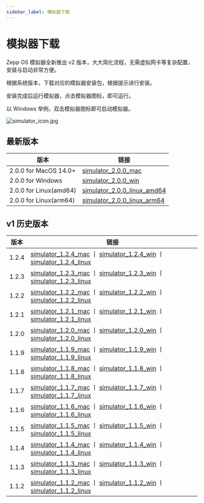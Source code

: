 ```yaml
---
sidebar_label: 模拟器下载
---
```


# 模拟器下载

Zepp OS 模拟器全新推出 v2 版本，大大简化流程，无需虚拟网卡等复杂配置，安装与启动非常方便。

根据系统版本，下载对应的模拟器安装包，根据提示进行安装。

安装完成后运行模拟器，点击模拟器图标，即可运行。

以 Windows 举例，双击模拟器图标即可启动模拟器。

![simulator_icon.jpg](/img/simulator/simulator_icon.jpg)

## 最新版本

| 版本                   | 链接                                                                                                                                   |
| ---------------------- | -------------------------------------------------------------------------------------------------------------------------------------- |
| 2.0.0 for MacOS 14.0+  | [simulator_2.0.0_mac](https://upload-cdn.zepp.com/zepp-applet-and-wechat-applet/20240626/3d9d2c98e1b591e778a9398a03afc4d2.dmg)         |
| 2.0.0 for Windows      | [simulator_2.0.0_win](https://upload-cdn.zepp.com/zepp-applet-and-wechat-applet/20240626/b182dce83f685bc879c60a090b936d48.exe)         |
| 2.0.0 for Linux(amd64) | [simulator_2.0.0_linux_amd64](https://upload-cdn.zepp.com/zepp-applet-and-wechat-applet/20240626/19878ce4a58911b33c1cbaf4963736a7.deb) |
| 2.0.0 for Linux(arm64) | [simulator_2.0.0_linux_arm64](https://upload-cdn.zepp.com/zepp-applet-and-wechat-applet/20240626/ca0a3275145c956009cb3b7c487af63e.deb) |

## v1 历史版本

| 版本  | 链接                                                                                                                                                                                                                                                                                                                |
| ----- | ------------------------------------------------------------------------------------------------------------------------------------------------------------------------------------------------------------------------------------------------------------------------------------------------------------------- |
| 1.2.4 | [simulator_1.2.4_mac](https://upload-cdn.huami.com/zeppos/simulator/download/simulator_1.2.4.dmg) 丨 [simulator_1.2.4_win](https://upload-cdn.huami.com/zeppos/simulator/download/simulator_1.2.4.exe) 丨 [simulator_1.2.4_linux](https://upload-cdn.huami.com/zeppos/simulator/download/simulator_1.2.4_amd64.deb) |
| 1.2.3 | [simulator_1.2.3_mac](https://upload-cdn.huami.com/zeppos/simulator/download/simulator_1.2.3.dmg) 丨 [simulator_1.2.3_win](https://upload-cdn.huami.com/zeppos/simulator/download/simulator_1.2.3.exe) 丨 [simulator_1.2.3_linux](https://upload-cdn.huami.com/zeppos/simulator/download/simulator_1.2.3_amd64.deb) |
| 1.2.2 | [simulator_1.2.2_mac](https://upload-cdn.huami.com/zeppos/simulator/download/simulator_1.2.2.dmg) 丨 [simulator_1.2.2_win](https://upload-cdn.huami.com/zeppos/simulator/download/simulator_1.2.2.exe) 丨 [simulator_1.2.2_linux](https://upload-cdn.huami.com/zeppos/simulator/download/simulator_1.2.2_amd64.deb) |
| 1.2.1 | [simulator_1.2.1_mac](https://upload-cdn.huami.com/zeppos/simulator/download/simulator_1.2.1.dmg) 丨 [simulator_1.2.1_win](https://upload-cdn.huami.com/zeppos/simulator/download/simulator_1.2.1.exe) 丨 [simulator_1.2.1_linux](https://upload-cdn.huami.com/zeppos/simulator/download/simulator_1.2.1_amd64.deb) |
| 1.2.0 | [simulator_1.2.0_mac](https://upload-cdn.huami.com/zeppos/simulator/download/simulator_1.2.0.dmg) 丨 [simulator_1.2.0_win](https://upload-cdn.huami.com/zeppos/simulator/download/simulator_1.2.0.exe) 丨 [simulator_1.2.0_linux](https://upload-cdn.huami.com/zeppos/simulator/download/simulator_1.2.0_amd64.deb) |
| 1.1.9 | [simulator_1.1.9_mac](https://upload-cdn.huami.com/zeppos/simulator/download/simulator_1.1.9.dmg) 丨 [simulator_1.1.9_win](https://upload-cdn.huami.com/zeppos/simulator/download/simulator_1.1.9.exe) 丨 [simulator_1.1.9_linux](https://upload-cdn.huami.com/zeppos/simulator/download/simulator_1.1.9_amd64.deb) |
| 1.1.8 | [simulator_1.1.8_mac](https://upload-cdn.huami.com/zeppos/simulator/download/simulator_1.1.8.dmg) 丨 [simulator_1.1.8_win](https://upload-cdn.huami.com/zeppos/simulator/download/simulator_1.1.8.exe) 丨 [simulator_1.1.8_linux](https://upload-cdn.huami.com/zeppos/simulator/download/simulator_1.1.8_amd64.deb) |
| 1.1.7 | [simulator_1.1.7_mac](https://upload-cdn.huami.com/zeppos/simulator/download/simulator_1.1.7.dmg) 丨 [simulator_1.1.7_win](https://upload-cdn.huami.com/zeppos/simulator/download/simulator_1.1.7.exe) 丨 [simulator_1.1.7_linux](https://upload-cdn.huami.com/zeppos/simulator/download/simulator_1.1.7_amd64.deb) |
| 1.1.6 | [simulator_1.1.6_mac](https://upload-cdn.huami.com/zeppos/simulator/download/simulator_1.1.6.dmg) 丨 [simulator_1.1.6_win](https://upload-cdn.huami.com/zeppos/simulator/download/simulator_1.1.6.exe) 丨 [simulator_1.1.6_linux](https://upload-cdn.huami.com/zeppos/simulator/download/simulator_1.1.6_amd64.deb) |
| 1.1.5 | [simulator_1.1.5_mac](https://upload-cdn.huami.com/zeppos/simulator/download/simulator_1.1.5.dmg) 丨 [simulator_1.1.5_win](https://upload-cdn.huami.com/zeppos/simulator/download/simulator_1.1.5.exe) 丨 [simulator_1.1.5_linux](https://upload-cdn.huami.com/zeppos/simulator/download/simulator_1.1.5_amd64.deb) |
| 1.1.4 | [simulator_1.1.4_mac](https://upload-cdn.huami.com/zeppos/simulator/download/simulator_1.1.4.dmg) 丨 [simulator_1.1.4_win](https://upload-cdn.huami.com/zeppos/simulator/download/simulator_1.1.4.exe) 丨 [simulator_1.1.4_linux](https://upload-cdn.huami.com/zeppos/simulator/download/simulator_1.1.4_amd64.deb) |
| 1.1.3 | [simulator_1.1.3_mac](https://upload-cdn.huami.com/zeppos/simulator/download/simulator_1.1.3.dmg) 丨 [simulator_1.1.3_win](https://upload-cdn.huami.com/zeppos/simulator/download/simulator_1.1.3.exe) 丨 [simulator_1.1.3_linux](https://upload-cdn.huami.com/zeppos/simulator/download/simulator_1.1.3_amd64.deb) |
| 1.1.2 | [simulator_1.1.2_mac](https://upload-cdn.huami.com/zeppos/simulator/download/simulator_1.1.2.dmg) 丨 [simulator_1.1.2_win](https://upload-cdn.huami.com/zeppos/simulator/download/simulator_1.1.2.exe) 丨 [simulator_1.1.2_linux](https://upload-cdn.huami.com/zeppos/simulator/download/simulator_1.1.2_amd64.deb) |
